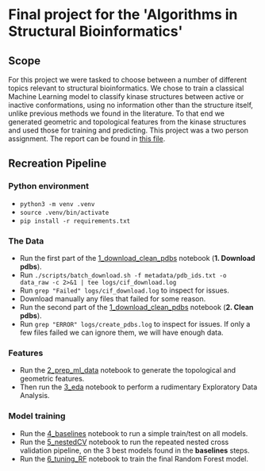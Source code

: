# Final project for the 'Algorithms in Structural Bioinformatics'

## Scope

For this project we were tasked to choose between a number of different topics relevant to structural bioinformatics. We chose to train a classical Machine Learning model to classify kinase structures between active or inactive conformations, using no information other than the structure itself, unlike previous methods we found in the literature. To that end we generated geometric and topological features from the kinase structures and used those for training and predicting. This project was a two person assignment. The report can be found in [this file](report.pdf).

## Recreation Pipeline

### Python environment

- `python3 -m venv .venv`
- `source .venv/bin/activate`
- `pip install -r requirements.txt`

### The Data

- Run the first part of the [1_download_clean_pdbs](notebooks/1_download_clean_pdbs.ipynb) notebook (__1. Download pdbs__).
- Run `./scripts/batch_download.sh -f metadata/pdb_ids.txt -o data_raw -c 2>&1 | tee logs/cif_download.log`
- Run `grep "Failed" logs/cif_download.log` to inspect for issues.
- Download manually any files that failed for some reason.
- Run the second part of the [1_download_clean_pdbs](notebooks/1_download_clean_pdbs.ipynb) notebook (__2. Clean pdbs__).
- Run `grep "ERROR" logs/create_pdbs.log` to inspect for issues. If only a few files failed we can ignore them, we will have enough data.

### Features

- Run the [2_prep_ml_data](notebooks/2_prep_ml_data.ipynb) notebook to generate the topological and geometric features.
- Then run the [3_eda](notebooks/3_eda.ipynb) notebook to perform a rudimentary Exploratory Data Analysis.

### Model training

- Run the [4_baselines](notebooks/4_baselines.ipynb) notebook to run a simple train/test on all models.
- Run the [5_nestedCV](notebooks/5_nestedCV.ipynb) notebook to run the repeated nested cross validation pipeline, on the 3 best models found in the __baselines__ steps.
- Run the [6_tuning_RF](notebooks/6_tuning_RF.ipynb) notebook to train the final Random Forest model.
